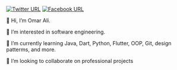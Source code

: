 [![Twitter URL](https://img.shields.io/static/v1?color=red&label=Twitter%20&logo=twitter&logoColor=white&style=for-the-badge&message=Follow)](https://x.com/OmAlKml)
[![Facebook URL](https://img.shields.io/static/v1?color=red&label=Facebook&logo=Facebook&logoColor=white&style=for-the-badge&message=Connect)](https://www.facebook.com/profile.php?id=61560691603292)

👋 Hi, I’m Omar Ali.

👀 I’m interested in software engineering.

🌱 I’m currently learning Java, Dart, Python, Flutter, OOP, Git, design patterms, and more.

💞️ I’m looking to collaborate on professional projects

<!---
OmarAliKml/OmarAliKml is a ✨ special ✨ repository because its `README.md` (this file) appears on your GitHub profile.
You can click the Preview link to take a look at your changes.
--->
